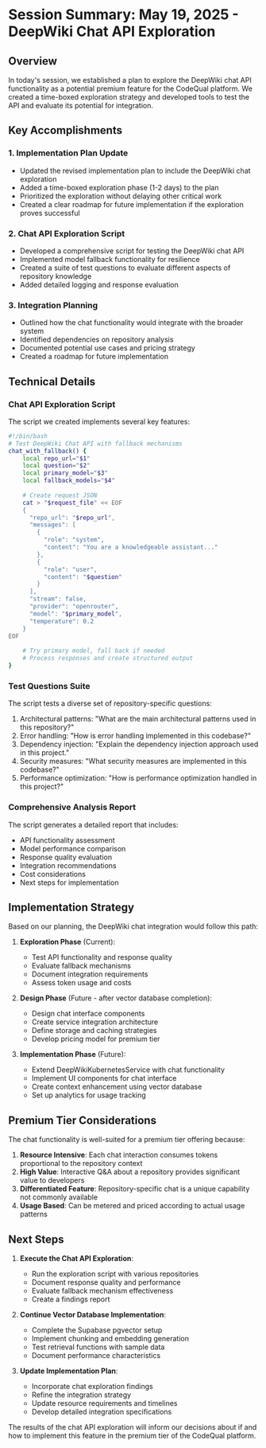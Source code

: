 # Session Summary: May 19, 2025 - DeepWiki Chat API Exploration

## Overview

In today's session, we established a plan to explore the DeepWiki chat API functionality as a potential premium feature for the CodeQual platform. We created a time-boxed exploration strategy and developed tools to test the API and evaluate its potential for integration.

## Key Accomplishments

### 1. Implementation Plan Update

- Updated the revised implementation plan to include the DeepWiki chat exploration
- Added a time-boxed exploration phase (1-2 days) to the plan
- Prioritized the exploration without delaying other critical work
- Created a clear roadmap for future implementation if the exploration proves successful

### 2. Chat API Exploration Script

- Developed a comprehensive script for testing the DeepWiki chat API
- Implemented model fallback functionality for resilience
- Created a suite of test questions to evaluate different aspects of repository knowledge
- Added detailed logging and response evaluation

### 3. Integration Planning

- Outlined how the chat functionality would integrate with the broader system
- Identified dependencies on repository analysis
- Documented potential use cases and pricing strategy
- Created a roadmap for future implementation

## Technical Details

### Chat API Exploration Script

The script we created implements several key features:

```bash
#!/bin/bash
# Test DeepWiki Chat API with fallback mechanisms
chat_with_fallback() {
    local repo_url="$1"
    local question="$2"
    local primary_model="$3"
    local fallback_models="$4"
    
    # Create request JSON
    cat > "$request_file" << EOF
    {
      "repo_url": "$repo_url",
      "messages": [
        {
          "role": "system",
          "content": "You are a knowledgeable assistant..."
        },
        {
          "role": "user",
          "content": "$question"
        }
      ],
      "stream": false,
      "provider": "openrouter",
      "model": "$primary_model",
      "temperature": 0.2
    }
EOF
    
    # Try primary model, fall back if needed
    # Process responses and create structured output
}
```

### Test Questions Suite

The script tests a diverse set of repository-specific questions:

1. Architectural patterns: "What are the main architectural patterns used in this repository?"
2. Error handling: "How is error handling implemented in this codebase?"
3. Dependency injection: "Explain the dependency injection approach used in this project."
4. Security measures: "What security measures are implemented in this codebase?"
5. Performance optimization: "How is performance optimization handled in this project?"

### Comprehensive Analysis Report

The script generates a detailed report that includes:

- API functionality assessment
- Model performance comparison
- Response quality evaluation
- Integration recommendations
- Cost considerations
- Next steps for implementation

## Implementation Strategy

Based on our planning, the DeepWiki chat integration would follow this path:

1. **Exploration Phase** (Current):
   - Test API functionality and response quality
   - Evaluate fallback mechanisms
   - Document integration requirements
   - Assess token usage and costs

2. **Design Phase** (Future - after vector database completion):
   - Design chat interface components
   - Create service integration architecture
   - Define storage and caching strategies
   - Develop pricing model for premium tier

3. **Implementation Phase** (Future):
   - Extend DeepWikiKubernetesService with chat functionality
   - Implement UI components for chat interface
   - Create context enhancement using vector database
   - Set up analytics for usage tracking

## Premium Tier Considerations

The chat functionality is well-suited for a premium tier offering because:

1. **Resource Intensive**: Each chat interaction consumes tokens proportional to the repository context
2. **High Value**: Interactive Q&A about a repository provides significant value to developers
3. **Differentiated Feature**: Repository-specific chat is a unique capability not commonly available
4. **Usage Based**: Can be metered and priced according to actual usage patterns

## Next Steps

1. **Execute the Chat API Exploration**:
   - Run the exploration script with various repositories
   - Document response quality and performance
   - Evaluate fallback mechanism effectiveness
   - Create a findings report

2. **Continue Vector Database Implementation**:
   - Complete the Supabase pgvector setup
   - Implement chunking and embedding generation
   - Test retrieval functions with sample data
   - Document performance characteristics

3. **Update Implementation Plan**:
   - Incorporate chat exploration findings
   - Refine the integration strategy
   - Update resource requirements and timelines
   - Develop detailed integration specifications

The results of the chat API exploration will inform our decisions about if and how to implement this feature in the premium tier of the CodeQual platform.
